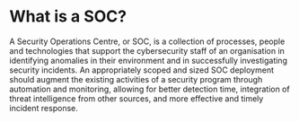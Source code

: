 # What is a SOC?

A Security Operations Centre, or SOC, is a collection of processes, people and technologies that support the cybersecurity staff of an organisation in identifying anomalies in their environment and in successfully investigating security incidents. An appropriately scoped and sized SOC deployment should augment the existing activities of a security program through automation and monitoring, allowing for better detection time, integration of threat intelligence from other sources, and more effective and timely incident response. 